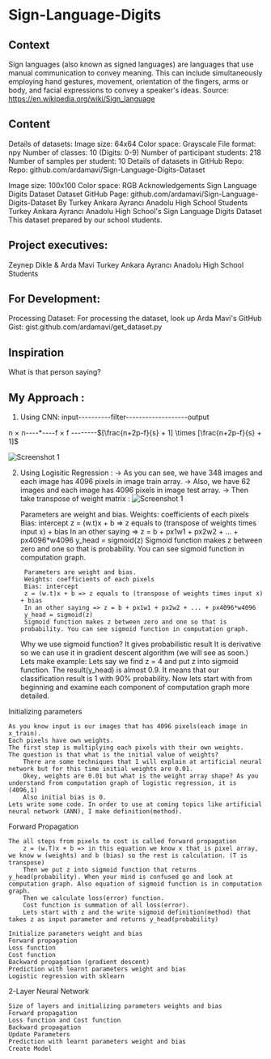 # Sign-Language-Digits

## Context
Sign languages (also known as signed languages) are languages that use manual communication to convey meaning. This can include simultaneously employing hand gestures, movement, orientation of the fingers, arms or body, and facial expressions to convey a speaker's ideas. Source: https://en.wikipedia.org/wiki/Sign_language

## Content

Details of datasets:
Image size: 64x64
Color space: Grayscale
File format: npy
Number of classes: 10 (Digits: 0-9)
Number of participant students: 218
Number of samples per student: 10
Details of datasets in GitHub Repo:
Repo: github.com/ardamavi/Sign-Language-Digits-Dataset

Image size: 100x100
Color space: RGB
Acknowledgements
Sign Language Digits Dataset
Dataset GitHub Page: github.com/ardamavi/Sign-Language-Digits-Dataset
By Turkey Ankara Ayrancı Anadolu High School Students
Turkey Ankara Ayrancı Anadolu High School's Sign Language Digits Dataset
This dataset prepared by our school students.

## Project executives:
Zeynep Dikle & Arda Mavi
Turkey Ankara Ayrancı Anadolu High School Students

## For Development:
Processing Dataset:
For processing the dataset, look up Arda Mavi's GitHub Gist: gist.github.com/ardamavi/get_dataset.py

## Inspiration
What is that person saying?


## My Approach :

1. Using CNN:
input----------filter-------------------output

n $\times$ n----*----f $\times$ f --------$[\frac{n+2p-f}{s} + 1] \times [\frac{n+2p-f}{s} + 1]$

![Screenshot 1](pic1.png?raw=true "Optional Title 1")

2. Using Logisitic Regression :
-> As you can see, we have 348 images and each image has 4096 pixels in image train array.
-> Also, we have 62 images and each image has 4096 pixels in image test array.
-> Then take transpose of weight matrix :
![Screenshot 1](pic2.jpeg?raw=true "Optional Title 1")
   
    Parameters are weight and bias.
    Weights: coefficients of each pixels
    Bias: intercept
    z = (w.t)x + b => z equals to (transpose of weights times input x) + bias
    In an other saying => z = b + px1w1 + px2w2 + ... + px4096*w4096
    y_head = sigmoid(z)
    Sigmoid function makes z between zero and one so that is probability. You can see sigmoid function in computation graph.

        Parameters are weight and bias.
        Weights: coefficients of each pixels
        Bias: intercept
        z = (w.t)x + b => z equals to (transpose of weights times input x) + bias
        In an other saying => z = b + px1w1 + px2w2 + ... + px4096*w4096
        y_head = sigmoid(z)
        Sigmoid function makes z between zero and one so that is probability. You can see sigmoid function in computation graph.
    Why we use sigmoid function?
        It gives probabilistic result
        It is derivative so we can use it in gradient descent algorithm (we will see as soon.)
    Lets make example:
        Lets say we find z = 4 and put z into sigmoid function. The result(y_head) is almost 0.9. It means that our classification result is 1 with 90% probability.
    Now lets start with from beginning and examine each component of computation graph more detailed.


  Initializing parameters

    As you know input is our images that has 4096 pixels(each image in x_train).
    Each pixels have own weights.
    The first step is multiplying each pixels with their own weights.
    The question is that what is the initial value of weights?
        There are some techniques that I will explain at artificial neural network but for this time initial weights are 0.01.
        Okey, weights are 0.01 but what is the weight array shape? As you understand from computation graph of logistic regression, it is (4096,1)
        Also initial bias is 0.
    Lets write some code. In order to use at coming topics like artificial neural network (ANN), I make definition(method).
Forward Propagation

    The all steps from pixels to cost is called forward propagation
        z = (w.T)x + b => in this equation we know x that is pixel array, we know w (weights) and b (bias) so the rest is calculation. (T is transpose)
        Then we put z into sigmoid function that returns y_head(probability). When your mind is confused go and look at computation graph. Also equation of sigmoid function is in computation graph.
        Then we calculate loss(error) function.
        Cost function is summation of all loss(error).
        Lets start with z and the write sigmoid definition(method) that takes z as input parameter and returns y_head(probability)

    Initialize parameters weight and bias
    Forward propagation
    Loss function
    Cost function
    Backward propagation (gradient descent)
    Prediction with learnt parameters weight and bias
    Logistic regression with sklearn


2-Layer Neural Network

    Size of layers and initializing parameters weights and bias
    Forward propagation
    Loss function and Cost function
    Backward propagation
    Update Parameters
    Prediction with learnt parameters weight and bias
    Create Model


